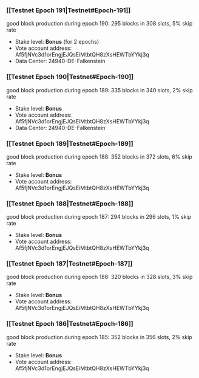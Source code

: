 ### [[Testnet Epoch 191|Testnet#Epoch-191]]
good block production during epoch 190: 295 blocks in 308 slots, 5% skip rate
* Stake level: **Bonus** (for 2 epochs)
* Vote account address: Af5fjNVc3d1orEngjEJQsEiMtbtQH8zXsHEWTbYYkj3q
* Data Center: 24940-DE-Falkenstein
### [[Testnet Epoch 190|Testnet#Epoch-190]]
good block production during epoch 189: 335 blocks in 340 slots, 2% skip rate
* Stake level: **Bonus**
* Vote account address: Af5fjNVc3d1orEngjEJQsEiMtbtQH8zXsHEWTbYYkj3q
* Data Center: 24940-DE-Falkenstein
### [[Testnet Epoch 189|Testnet#Epoch-189]]
good block production during epoch 188: 352 blocks in 372 slots, 6% skip rate
* Stake level: **Bonus**
* Vote account address: Af5fjNVc3d1orEngjEJQsEiMtbtQH8zXsHEWTbYYkj3q
### [[Testnet Epoch 188|Testnet#Epoch-188]]
good block production during epoch 187: 294 blocks in 296 slots, 1% skip rate
* Stake level: **Bonus**
* Vote account address: Af5fjNVc3d1orEngjEJQsEiMtbtQH8zXsHEWTbYYkj3q
### [[Testnet Epoch 187|Testnet#Epoch-187]]
good block production during epoch 186: 320 blocks in 328 slots, 3% skip rate
* Stake level: **Bonus**
* Vote account address: Af5fjNVc3d1orEngjEJQsEiMtbtQH8zXsHEWTbYYkj3q
### [[Testnet Epoch 186|Testnet#Epoch-186]]
good block production during epoch 185: 352 blocks in 356 slots, 2% skip rate
* Stake level: **Bonus**
* Vote account address: Af5fjNVc3d1orEngjEJQsEiMtbtQH8zXsHEWTbYYkj3q